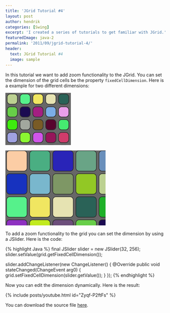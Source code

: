 ```yaml
---
title: 'JGrid Tutorial #4'
layout: post
author: hendrik
categories: [Swing]
excerpt: 'I created a series of tutorials to get familiar with JGrid.'
featuredImage: java-2
permalink: '2011/09/jgrid-tutorial-4/'
header:
  text: JGrid Tutorial #4
  image: sample
---
```

In this tutorial we want to add zoom functionality to the JGrid. You can set the dimension of the grid cells be the property `fixedCellDimension`. Here is a example for two different dimensions:

![tutorial4-1](/assets/posts/guigarage-legacy/tutorial4-1.png)

![tutorial4-2](/assets/posts/guigarage-legacy/tutorial4-2.png)

To add a zoom functionality to the grid you can set the dimension by using a JSlider. Here is the code:

{% highlight Java %}
final JSlider slider = new JSlider(32, 256);
slider.setValue(grid.getFixedCellDimension());

slider.addChangeListener(new ChangeListener() {
  @Override
  public void stateChanged(ChangeEvent arg0) {
    grid.setFixedCellDimension(slider.getValue());
  }
});
{% endhighlight %}

Now you can edit the dimension dynamically. Here is the result:

{% include posts/youtube.html id="Zyqf-P2ftFs" %}

You can download the source file [here](/assets/downloads/jgrid/tutorial4.java).
